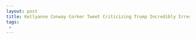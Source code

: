 ```yaml
---
layout: post
title: Kellyanne Conway Corker Tweet Criticizing Trump Incredibly Irresponsible
tags:
 -
---
```


